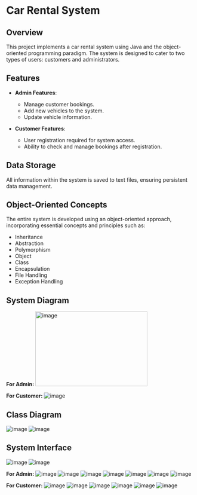 # Car Rental System 

## Overview

This project implements a car rental system using Java and the object-oriented programming paradigm. The system is designed to cater to two types of users: customers and administrators.

## Features

- **Admin Features**:
  - Manage customer bookings.
  - Add new vehicles to the system.
  - Update vehicle information.

- **Customer Features**:
  - User registration required for system access.
  - Ability to check and manage bookings after registration.

## Data Storage

All information within the system is saved to text files, ensuring persistent data management.

## Object-Oriented Concepts

The entire system is developed using an object-oriented approach, incorporating essential concepts and principles such as:
- Inheritance
- Abstraction
- Polymorphism
- Object
- Class
- Encapsulation
- File Handling
- Exception Handling

## System Diagram
**For Admin:**
<img src="https://github.com/user-attachments/assets/f5123dea-fbdc-4586-8122-28975a10d7ea" alt="image" width="300" height="200">

**For Customer:**
![image](https://github.com/user-attachments/assets/8a7f8a9d-2450-48cb-a491-ee834dba80cb)

## Class Diagram
![image](https://github.com/user-attachments/assets/d89c0dff-8997-40e3-99ea-4f24c7c02e42)
![image](https://github.com/user-attachments/assets/5b88e1e7-2ede-4e7d-ac3b-4f95d10dd214)

## System Interface
![image](https://github.com/user-attachments/assets/f66fe300-301b-4e1f-b4cf-9ab08966a98c)
![image](https://github.com/user-attachments/assets/87a310db-1133-4f5f-9fd7-57bebac9475f)

**For Admin:**
![image](https://github.com/user-attachments/assets/303daf77-9c55-4c56-bed7-b6a5c2fc2e7e)
![image](https://github.com/user-attachments/assets/3788a9d2-e861-4716-9302-28cf7016cd80)
![image](https://github.com/user-attachments/assets/a4130c59-f470-48e5-b604-82514913add7)
![image](https://github.com/user-attachments/assets/ec01b7e3-559f-42c2-a72b-f5a87c6a5de1)
![image](https://github.com/user-attachments/assets/bd968739-a8ce-4b3d-9f35-6dc0e3a1b98b)
![image](https://github.com/user-attachments/assets/ac105913-3a21-4774-8da0-22665fc32cfc)
![image](https://github.com/user-attachments/assets/848fb8df-f1be-4758-903c-538b4e9c0f83)

**For Customer:**
![image](https://github.com/user-attachments/assets/07a4a0c1-3f9f-4afe-88e7-75ef6c603f76)
![image](https://github.com/user-attachments/assets/a4a7d67a-0989-43e0-bd04-259644a6ceef)
![image](https://github.com/user-attachments/assets/9bf01feb-21ce-4bf1-acc5-2dbd1c65b0b8)
![image](https://github.com/user-attachments/assets/0f5fac12-70b6-4917-97cb-13ac33e9a57d)
![image](https://github.com/user-attachments/assets/8a6d2272-adcd-4805-978a-60f0ea453474)
![image](https://github.com/user-attachments/assets/fa66a9c7-aa16-4cf9-9500-daaefd22e06a)












